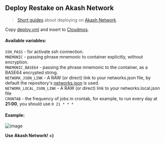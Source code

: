 ## Deploy Restake on Akash Network

> [Short guides](https://github.com/DecloudNodesLab/Guides) about deploying on [Akash Network](https://akash.network/). 

Copy [deploy.yml](/AkashNetwork/deploy.yml) and insert to [Cloudmos](https://deploy.cloudmos.io/).

#### Available variables: </br>
`SSH_PASS` - for activate ssh connection. </br>
`MNEMONIC` - passing  phrase mnemonic to container  explicitly, without encryption. </br>
`MNEMONIC_BASE64` - passing the phrase mnemonic to the container, as a BASE64 encrypted string. </br>
`NETWORK_JSON_LINK` - A RAW (or direct) link to your networks.json file, by default the repository's [networks.json](/src/networks.json) is used. </br>
`NETWORK_LOCAL_JSON_LINK` -  A RAW (or direct) link to your networks.local.json file </br>
`CRONTAB` - the frequency of jobs in crontab, for example, to run every day at **21:00**, you should use `0 21 * * *`

#### Example:
![image](https://github.com/Dimokus88/restake/assets/23629420/d45d290b-a4b4-496b-b43b-b04169e250c9)

**Use Akash Network! =)**
